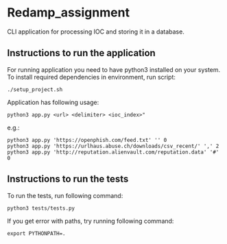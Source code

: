 # Redamp_assignment

CLI application for processing IOC and storing it in a database.

## Instructions to run the application

For running application you need to have python3 installed on your system.
To install required dependencies in environment, run script:

```
./setup_project.sh
```

Application has following usage:

```
python3 app.py <url> <delimiter> <ioc_index>"
```

e.g.:

```
python3 app.py 'https://openphish.com/feed.txt' '' 0
python3 app.py 'https://urlhaus.abuse.ch/downloads/csv_recent/' ',' 2
python3 app.py 'http://reputation.alienvault.com/reputation.data' '#' 0

```

## Instructions to run the tests

To run the tests, run following command:

```
python3 tests/tests.py
```

If you get error with paths, try running following command:

```
export PYTHONPATH=.
```
